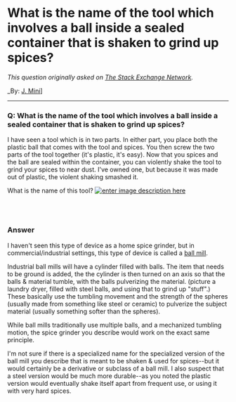 ﻿# What is the name of the tool which involves a ball inside a sealed container that is shaken to grind up spices?

_This question originally asked on [The Stack Exchange Network](https://cooking.stackexchange.com/q/120113)._

_By: [J. Mini](https://cooking.stackexchange.com/u/67328)]
<br><hr>
### Q: What is the name of the tool which involves a ball inside a sealed container that is shaken to grind up spices?
<p>I have seen a tool which is in two parts. In either part, you place both the plastic ball that comes with the tool and spices. You then screw the two parts of the tool together (it's plastic, it's easy). Now that you spices and the ball are sealed within the container, you can violently shake the tool to grind your spices to near dust. I've owned one, but because it was made out of plastic, the violent shaking smashed it.</p>
<p>What is the name of this tool?
<a href="https://i.sstatic.net/ggeZQ.png" rel="nofollow noreferrer"><img src="https://i.sstatic.net/ggeZQ.png" alt="enter image description here" /></a></p>

<br><br>
### Answer 
<p>I haven't seen this type of device as a home spice grinder, but in commercial/industrial settings, this type of device is called a <a href="https://en.wikipedia.org/wiki/Ball_mill" rel="noreferrer">ball mill</a>.</p>
<p>Industrial ball mills will have a cylinder filled with balls. The item that needs to be ground is added, the the cylinder is then turned on an axis so that the balls &amp; material tumble, with the balls pulverizing the material. (picture a laundry dryer, filled with steel balls, and using that to grind up &quot;stuff&quot;.) These basically use the tumbling movement and the strength of the spheres (usually made from something like steel or ceramic) to pulverize the subject material (usually something softer than the spheres).</p>
<p>While ball mills traditionally use multiple balls, and a mechanized tumbling motion, the spice grinder you describe would work on the exact same principle.</p>
<p>I'm not sure if there is a specialized name for the specialized version of the ball mill you describe that is meant to be shaken &amp; used for spices--but it would certainly be a derivative or subclass of a ball mill. I also suspect that a steel version would be much more durable--as you noted the plastic version would eventually shake itself apart from frequent use, or using it with very hard spices.</p>


